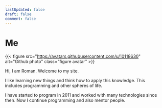 ```yaml
---
lastUpdated: false
draft: false
comment: false
---
```


# Me

{{< figure src="https://avatars.githubusercontent.com/u/10118630" alt="Github photo" class="figure avatar" >}}

Hi, I am Roman. Welcome to my site.

I like learning new things and think how to apply this knowledge.
This includes programming and other spheres of life.

I have started to program in 2011 and worked with many technologies since then.
Now I continue programming and also mentor people.
